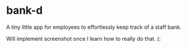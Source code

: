 # bank-d
A tiny little app for employees to effortlessly keep track of a staff bank.

Will implement screenshot once I learn how to really do that. (:
